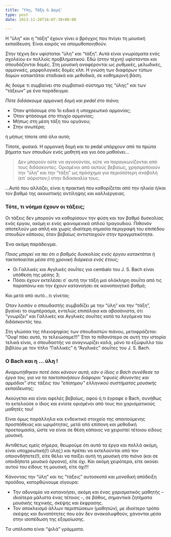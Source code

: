 ```yaml
---
title: 'Ύλη, Τάξη & Δομή'
type: post
date: 2013-11-26T16:07:30+00:00

---
```

Η &#8220;ύλη&#8221; και η &#8220;τάξη&#8221; έχουν γίνει ο βρόγχος που πνίγει τη μουσική εκπαίδευση. Είναι καιρός να απομυθοποιηθούν.

Στην τέχνη δεν υφίσταται &#8220;ύλη&#8221; και &#8220;τάξη&#8221;. Αυτά είναι γνωρίσματα ενός σχολείου εν πολλοίς προβληματικού. Εδώ (στην τέχνη) υφίστανται και σπουδάζονται δομές. Στη μουσική αναφέρονται ως ρυθμικές, μελωδικές, αρμονικές, μορφολογικές δομές κλπ. Η γνώση των διαφόρων τύπων δομών κατακτάται σταδιακά και μεθοδικά, σε καθημερινή βάση.

Ας δούμε τι συμβαίνει στο συμβατικό σύστημα της &#8220;ύλης&#8221; και των &#8220;τάξεων&#8221; με ένα παράδειγμα.

_Πότε διδάσκουμε αρμονική δομή και pedal στο πιάνο;_

  * Όταν φτάσουμε στο 1o ειδικό ή υποχρεωτικό αρμονίας;
  * Όταν φτάσουμε στο πτυχίο αρμονίας;
  * Μήπως στη μέση τάξη του οργάνου;
  * Στην ανωτέρα;

ή μήπως τίποτε από όλα αυτά;

Τίποτε, φυσικά. Η αρμονική δομή και το pedal υπάρχουν από τα πρώτα βήματα των σπουδών ενός μαθητή και για όσο μαθαίνει&#8230;

> Δεν μπορούν ούτε να αγνοούνται, ούτε να παραγκωνίζονται από τους διδάσκοντες. Ορισμένοι από αυτούς βεβαίως, χρησιμοποιούν την &#8220;ύλη&#8221; και την &#8220;τάξη&#8221; ως πρόσχημα για περισσότερη αναβολή (επ΄ αόριστον;) στην διδασκαλία τους.

&#8230;Αυτό που αλλάζει, είναι η πρακτική που καθορίζεται από την ηλικία ή/και τον βαθμό της ακουστικής αντίληψης και καλλιέργειας.

### Τότε, τι νόημα έχουν οι τάξεις;

Οι τάξεις δεν μπορούν να καθορίσουν την φύση και τον βαθμό δυσκολίας ενός έργου, ακόμη κι ενός φαινομενικά απλού τραγουδιού. Πιθανόν αποτελούν μια απλή και χωρίς ιδιαίτερη σημασία περιγραφή του επιπέδου σπουδών κάποιου, όταν βεβαίως αντιστοιχούν στην πραγματικότητα.

Ένα ακόμη παράδειγμα.
  
_Ποιος μπορεί να πει ότι ο βαθμός δυσκολίας ενός έργου κατακτάται ή τακτοποιείται μέσα στη χρονική διάρκεια ενός έτους;_

  * Οι Γαλλικές και Αγγλικές σουΐτες για cembalo του J. S. Bach είναι υπόθεση της μέσης 3;
  * Πόσοι έχουν εκτελέσει σ΄ αυτή την τάξη μια ολόκληρη σουΐτα από τις παραπάνω και την έχουν κατανοήσει σε ικανοποιητικό βαθμό;

Και μετά από αυτό&#8230;τι γίνεται;

Όταν λοιπόν ο σπουδαστής συμβαδίζει με την &#8220;ύλη&#8221; και την &#8220;τάξη&#8221;, βγαίνει το συμπέρασμα, εντελώς επιπόλαια και αβασάνιστα, ότι &#8220;γνωρίζει&#8221; και Γαλλικές και Αγγλικές σουΐτες κατά τα λεγόμενα του διδάσκοντός του.

Στη γλώσσα της πλειοψηφίας των σπουδαστών πιάνου, μεταφράζεται: &#8220;Ουφ! πάει αυτό, το τελειώσαμε!!!&#8221; Έτσι το πιθανότερο σε αυτή την ιστορία τελικά είναι, ο σπουδαστής να αναγνωρίζει καλά, μόνο το εξώφυλλο του βιβλίου με τον τίτλο &#8220;Γαλλικές&#8221; ή &#8220;Αγγλικές&#8221; σουΐτες του J. S. Bach.

### O Bach και η &#8230; ύλη !

_Αναρωτήθηκαν ποτέ όσοι κάνουν αυτά, εάν ο ίδιος ο Bach συνέθεσε τα έργα του, για να τα τακτοποιήσουν διάφοροι &#8220;εφυείς ιθύνοντες και αρμόδιοι&#8221; στις τάξεις του &#8220;επίσημου&#8221; ελληνικού συστήματος μουσικής εκπαίδευσης;_

Ακούγεται και είναι αφελές βεβαίως, αφού ό,τι έγραφε ο Bach, συνήθως το εκτελούσε ο ίδιος και ενίοτε ορισμένοι από τους πιο χαρισματικούς μαθητές του!
  
Είναι όμως παράλληλα και ενδεικτικό στοιχείο της απαιτούμενης προσπάθειας και ωριμότητας, μετά από επίπονη και μεθοδική προετοιμασία, ώστε να είναι σε θέση κάποιος να χειριστεί τέτοιου είδους μουσική.

Αντιθέτως εμείς σήμερα, θεωρούμε ότι αυτά τα έργα και πολλά ακόμη, είναι υποχρεωτική(!) ύλη(;) και πρέπει να εκτελούνται από τον οποιονδήποτε(!), είτε θέλει να παίξει αυτή τη μουσική στο πιάνο (και σε οποιδήποτε μουσικό όργανο), είτε όχι. Και ακόμη χειρότερα, είτε ακούει αυτού του είδους τη μουσική, είτε όχι!!!

Kάνοντας την &#8220;ύλη&#8221; και τις &#8220;τάξεις&#8221; αυτοσκοπό και μοναδική απόδειξη προόδου, κατορθώνουμε σίγουρα:

  * Την αδυναμία να κατανοήσει, ακόμη και ένας χαρισματικός μαθητής &#8211; ιδιαίτερα μάλιστα ένας τέτοιος -, σε βάθος, σημαντικά ζητήματα μουσικής τεχνικής, σκέψης και έκφρασης.
  * Τον αποκλεισμό άλλων περιπτώσεων (μαθητών), με ιδιαίτερο τρόπο σκέψης και δυνατότητες που εάν δεν ανακαλυφθούν, χάνονται μέσα στην ισοπέδωση της εξομοίωσης.

Tα υπόλοιπα είναι &#8220;ψιλά&#8221; γράμματα.